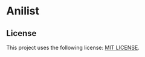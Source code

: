 # Anilist

## License
This project uses the following license: [MIT LICENSE](https://github.com/devtomos/aeri/blob/main/LICENSE.md).